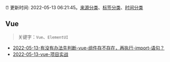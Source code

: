 :alarm_clock: 更新时间: 2022-05-13 06:21:45。[来源分类](../README.md)、[标签分类](../TAGS.md)、[时间分类](../TIMELINE.md)

## Vue


> 关键字：`Vue`、`ElementUI`



- [2022-05-13-有没有办法先判断-vue-组件存不存在，再执行-import-语句？](https://www.v2ex.com/t/852629) 
- [2022-05-13-vue-项目实战](https://www.v2ex.com/t/852599) 